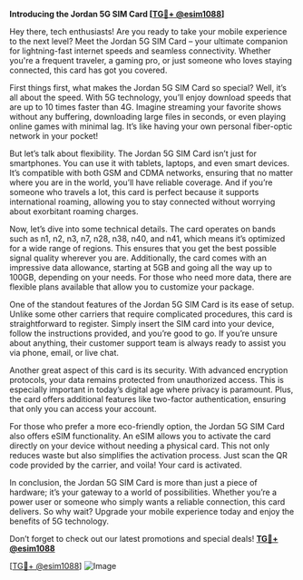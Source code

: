 **Introducing the Jordan 5G SIM Card [[TG💪+ @esim1088](https://t.me/s/esim1088)]**

Hey there, tech enthusiasts! Are you ready to take your mobile experience to the next level? Meet the Jordan 5G SIM Card – your ultimate companion for lightning-fast internet speeds and seamless connectivity. Whether you're a frequent traveler, a gaming pro, or just someone who loves staying connected, this card has got you covered.

First things first, what makes the Jordan 5G SIM Card so special? Well, it’s all about the speed. With 5G technology, you’ll enjoy download speeds that are up to 10 times faster than 4G. Imagine streaming your favorite shows without any buffering, downloading large files in seconds, or even playing online games with minimal lag. It’s like having your own personal fiber-optic network in your pocket!

But let’s talk about flexibility. The Jordan 5G SIM Card isn’t just for smartphones. You can use it with tablets, laptops, and even smart devices. It’s compatible with both GSM and CDMA networks, ensuring that no matter where you are in the world, you’ll have reliable coverage. And if you’re someone who travels a lot, this card is perfect because it supports international roaming, allowing you to stay connected without worrying about exorbitant roaming charges.

Now, let’s dive into some technical details. The card operates on bands such as n1, n2, n3, n7, n28, n38, n40, and n41, which means it’s optimized for a wide range of regions. This ensures that you get the best possible signal quality wherever you are. Additionally, the card comes with an impressive data allowance, starting at 5GB and going all the way up to 100GB, depending on your needs. For those who need more data, there are flexible plans available that allow you to customize your package.

One of the standout features of the Jordan 5G SIM Card is its ease of setup. Unlike some other carriers that require complicated procedures, this card is straightforward to register. Simply insert the SIM card into your device, follow the instructions provided, and you’re good to go. If you’re unsure about anything, their customer support team is always ready to assist you via phone, email, or live chat.

Another great aspect of this card is its security. With advanced encryption protocols, your data remains protected from unauthorized access. This is especially important in today’s digital age where privacy is paramount. Plus, the card offers additional features like two-factor authentication, ensuring that only you can access your account.

For those who prefer a more eco-friendly option, the Jordan 5G SIM Card also offers eSIM functionality. An eSIM allows you to activate the card directly on your device without needing a physical card. This not only reduces waste but also simplifies the activation process. Just scan the QR code provided by the carrier, and voila! Your card is activated.

In conclusion, the Jordan 5G SIM Card is more than just a piece of hardware; it’s your gateway to a world of possibilities. Whether you’re a power user or someone who simply wants a reliable connection, this card delivers. So why wait? Upgrade your mobile experience today and enjoy the benefits of 5G technology. 

Don’t forget to check out our latest promotions and special deals! **[TG💪+ @esim1088](https://t.me/s/esim1088)**

[[TG💪+ @esim1088](https://t.me/s/esim1088)] ![Image](https://i.postimg.cc/Y0z9fWf4/image.png)